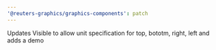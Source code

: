 ```yaml
---
'@reuters-graphics/graphics-components': patch
---
```


Updates Visible to allow unit specification for top, bototm, right, left and adds a demo

